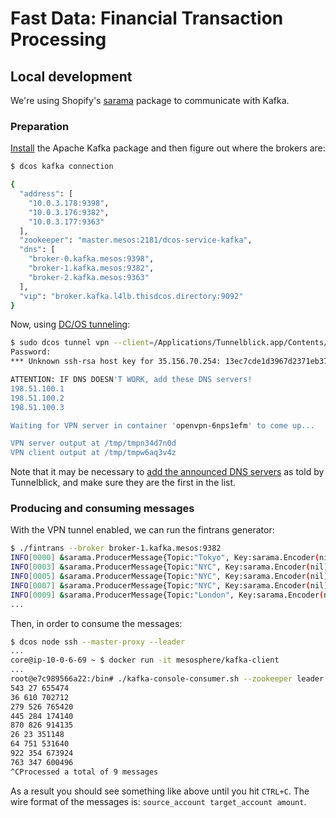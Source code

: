 # Fast Data: Financial Transaction Processing


## Local development

We're using Shopify's [sarama](https://godoc.org/github.com/Shopify/sarama) package to communicate with Kafka.

### Preparation

[Install](https://github.com/dcos/examples/tree/master/1.8/kafka) the Apache Kafka package and then figure out where the brokers are:

```bash
$ dcos kafka connection

{
  "address": [
    "10.0.3.178:9398",
    "10.0.3.176:9382",
    "10.0.3.177:9363"
  ],
  "zookeeper": "master.mesos:2181/dcos-service-kafka",
  "dns": [
    "broker-0.kafka.mesos:9398",
    "broker-1.kafka.mesos:9382",
    "broker-2.kafka.mesos:9363"
  ],
  "vip": "broker.kafka.l4lb.thisdcos.directory:9092"
}
```

Now, using [DC/OS tunneling](https://dcos.io/docs/1.8/administration/access-node/tunnel/): 

```bash
$ sudo dcos tunnel vpn --client=/Applications/Tunnelblick.app/Contents/Resources/openvpn/openvpn-2.3.12/openvpn
Password:
*** Unknown ssh-rsa host key for 35.156.70.254: 13ec7cde1d3967d2371eb375f48c4690

ATTENTION: IF DNS DOESN'T WORK, add these DNS servers!
198.51.100.1
198.51.100.2
198.51.100.3

Waiting for VPN server in container 'openvpn-6nps1efm' to come up...

VPN server output at /tmp/tmpn34d7n0d
VPN client output at /tmp/tmpw6aq3v4z
```

Note that it may be necessary to [add the announced DNS servers]( https://support.apple.com/kb/PH18499?locale=en_US) as told by Tunnelblick, and make sure they are the first in the list.

### Producing and consuming messages

With the VPN tunnel enabled, we can run the fintrans generator:

```bash
$ ./fintrans --broker broker-1.kafka.mesos:9382
INFO[0000] &sarama.ProducerMessage{Topic:"Tokyo", Key:sarama.Encoder(nil), Value:"226 793 864262", Metadata:interface {}(nil), Offset:7, Partition:0, Timestamp:time.Time{sec:0, nsec:0, loc:(*time.Location)(nil)}, retries:0, flags:0}
INFO[0003] &sarama.ProducerMessage{Topic:"NYC", Key:sarama.Encoder(nil), Value:"543 27 655474", Metadata:interface {}(nil), Offset:0, Partition:0, Timestamp:time.Time{sec:0, nsec:0, loc:(*time.Location)(nil)}, retries:0, flags:0}
INFO[0005] &sarama.ProducerMessage{Topic:"NYC", Key:sarama.Encoder(nil), Value:"36 610 702712", Metadata:interface {}(nil), Offset:1, Partition:0, Timestamp:time.Time{sec:0, nsec:0, loc:(*time.Location)(nil)}, retries:0, flags:0}
INFO[0007] &sarama.ProducerMessage{Topic:"NYC", Key:sarama.Encoder(nil), Value:"279 526 765420", Metadata:interface {}(nil), Offset:2, Partition:0, Timestamp:time.Time{sec:0, nsec:0, loc:(*time.Location)(nil)}, retries:0, flags:0}
INFO[0009] &sarama.ProducerMessage{Topic:"London", Key:sarama.Encoder(nil), Value:"456 698 575718", Metadata:interface {}(nil), Offset:3, Partition:0, Timestamp:time.Time{sec:0, nsec:0, loc:(*time.Location)(nil)}, retries:0, flags:0}
...
```

Then, in order to consume the messages:

```bash
$ dcos node ssh --master-proxy --leader
...
core@ip-10-0-6-69 ~ $ docker run -it mesosphere/kafka-client
...
root@e7c989566a22:/bin# ./kafka-console-consumer.sh --zookeeper leader.mesos:2181/dcos-service-kafka --topic NYC --from-beginning
543 27 655474
36 610 702712
279 526 765420
445 284 174140
870 826 914135
26 23 351148
64 751 531640
922 354 673924
763 347 600496
^CProcessed a total of 9 messages
```

As a result you should see something like above until you hit `CTRL+C`. The wire format of the messages is: `source_account target_account amount`.

